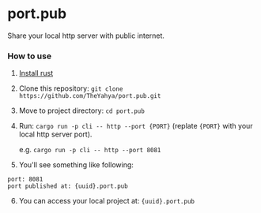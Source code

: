 # port.pub
Share your local http server with public internet.

### How to use
1. [Install rust](https://www.rust-lang.org/tools/install)
2. Clone this repository: `git clone https://github.com/TheYahya/port.pub.git`
3. Move to project directory: `cd port.pub`
4. Run: `cargo run -p cli -- http --port {PORT}` (replate `{PORT}` with your local http server port).

   e.g. `cargo run -p cli -- http --port 8081`
5. You'll see something like following:
```
port: 8081
port published at: {uuid}.port.pub
```
6. You can access your local project at: `{uuid}.port.pub`

